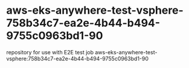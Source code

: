# aws-eks-anywhere-test-vsphere-758b34c7-ea2e-4b44-b494-9755c0963bd1-90
repository for use with E2E test job aws-eks-anywhere-test-vsphere:758b34c7-ea2e-4b44-b494-9755c0963bd1-90
